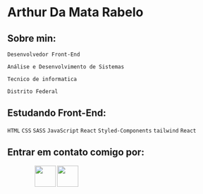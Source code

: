 # Arthur Da Mata Rabelo

## Sobre min:

`Desenvolvedor Front-End`

`Análise e Desenvolvimento de Sistemas`
   
`Tecnico de informatica`

`Distrito Federal`

## Estudando Front-End: 

`HTML` `CSS` `SASS` `JavaScript` `React` `Styled-Components` `tailwind` `React`

## Entrar em contato comigo por:


⠀⠀⠀⠀⠀⠀<code><a href="https://www.linkedin.com/in/arthur-da-mata-rabelo-5663871b6"><img width="48px" src="https://img.icons8.com/wired/64/000000/linkedin--v1.png" /></a></code> <code><a href="https://api.whatsapp.com/send?phone=5561995022477"><img width="48px" src="https://img.icons8.com/wired/64/000000/whatsapp.png" /></a></code>

